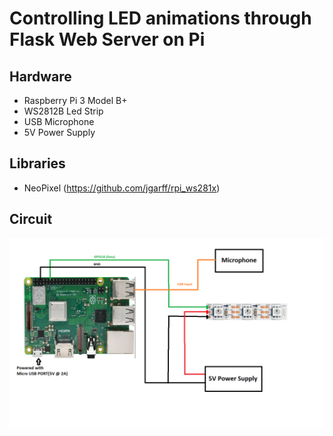 # Controlling LED animations through Flask Web Server on Pi

## Hardware 
* Raspberry Pi 3 Model B+
* WS2812B Led Strip
* USB Microphone
* 5V Power Supply

## Libraries
* NeoPixel (https://github.com/jgarff/rpi_ws281x)

## Circuit
![](images/circuit.png)
